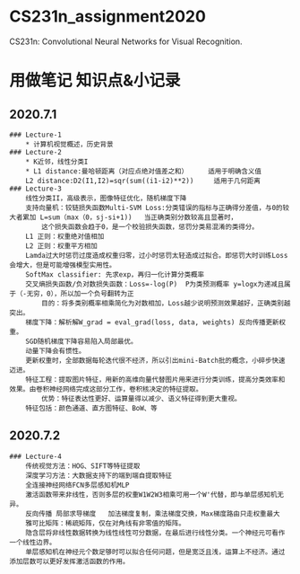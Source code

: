 # CS231n_assignment2020
CS231n: Convolutional Neural Networks for Visual Recognition.

# 用做笔记 知识点&小记录

## 2020.7.1 
    ### Lecture-1
        * 计算机视觉概述，历史背景
    ### Lecture-2
        * K近邻，线性分类I
        * L1 distance:曼哈顿距离（对应点绝对值差之和）     适用于明确含义值
        L2 distance:D2(I1,I2)=sqr(sum((i1-i2)**2))     适用于几何距离
    ### Lecture-3
        线性分类II，高级表示，图像特征优化，随机梯度下降
        支持向量机：铰链损失函数Multi-SVM Loss:分类错误的指标与正确得分差值，与0的较大者累加 L=sum（max（0，sj-si+1))   当正确类别分数较高且显著时，
            这个损失函数会趋于0，是一个校验损失函数，惩罚分类易混淆的类得分。
        L1 正则：权重绝对值相加
        L2 正则：权重平方相加  
        Lamda过大时惩罚过度造成权重归零，过小时惩罚太轻造成过拟合。即惩罚大时训练Loss会增大，但是可能增强模型实用性。
        SoftMax classifier: 先求exp，再归一化计算分类概率
        交叉熵损失函数/负对数损失函数：Loss=-log(P)  P为类预测概率 y=logx为递减且属于（-无穷，0），所以加一个负号翻转为正  
            目的：将多类别概率相乘简化为对数相加，Loss越少说明预测效果越好，正确类别越突出。
        梯度下降：解析解W_grad = eval_grad(loss, data, weights) 反向传播更新权重。
        SGD随机梯度下降容易陷入局部最优。
        动量下降会有惯性。
        更新权重时，全部数据每轮迭代很不经济，所以引出mini-Batch批的概念，小碎步快速迈进。
        特征工程：提取图片特征，用新的高维向量代替图片用来进行分类训练，提高分类效率和效果。由卷积神经网络完成这部分工作，卷积核决定的特征提取。
            优势：特征表达性更好、运算量得以减少、语义特征得到更大重视。
        特征包括：颜色通道、直方图特征、BoW、等
## 2020.7.2
    ### Lecture-4
        传统视觉方法：HOG、SIFT等特征提取
        深度学习方法：大数据支持下的端到端自提取特征
        全连接神经网络FCN多层感知机MLP
        激活函数带来非线性，否则多层的权重W1W2W3相乘可用一个W'代替，即与单层感知机无异。
        反向传播 局部求导梯度   加法梯度复制，乘法梯度交换，Max梯度路由只走权重最大
        雅可比矩阵：稀疏矩阵，仅在对角线有非零值的矩阵。
        隐含层将非线性数据转换为线性线性可分数据，在最后进行线性分类。一个神经元可看作一个线性边界。
        单层感知机在神经元个数足够时可以拟合任何问题，但是宽泛且浅，运算上不经济。通过添加层数可以更好发挥激活函数的作用。

